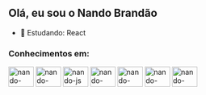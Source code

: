 ## Olá, eu sou o Nando Brandão

- 🌱 Estudando: React 


### Conhecimentos em:
  <div style="display: inline_block">
    <img align="center" alt="nando-html" height="40" width="50" src="https://cdn.jsdelivr.net/gh/devicons/devicon/icons/html5/html5-original.svg">
    <img align="center" alt="nando-css" height="40" width="50" src="https://cdn.jsdelivr.net/gh/devicons/devicon/icons/css3/css3-original.svg">
    <img align="center" alt="nando-js" height="40" width="50" src="https://cdn.jsdelivr.net/gh/devicons/devicon/icons/javascript/javascript-original.svg">
    <img align="center" alt="nando-bootstrap" height="40" width="50" src="https://cdn.jsdelivr.net/gh/devicons/devicon/icons/bootstrap/bootstrap-original.svg">
    <img align="center" alt="nando-angular" height="40" width="50" src="https://cdn.jsdelivr.net/gh/devicons/devicon@latest/icons/angularjs/angularjs-original.svg"/>
    <img align="center" alt="nando-typescript" height="40" width="50" src="https://cdn.jsdelivr.net/gh/devicons/devicon@latest/icons/typescript/typescript-original.svg" />
    <img align="center" alt="nando-saas" height="40" width="50"  src="https://cdn.jsdelivr.net/gh/devicons/devicon@latest/icons/sass/sass-original.svg" />
          
          
          
    
  </div>


<!-- <div align="center">
  <a href="https://github.com/nandobrandaodias">
  <img height="180em" src="https://github-readme-stats.vercel.app/api?username=nandobrandaodias&show_icons=true&theme=dark&include_all_commits=true&count_private=true"/>
 <img height="180em" src="https://github-readme-stats.vercel.app/api/top-langs/?username=nandobrandaodias&layout=compact&langs_count=7&theme=dark"/>
</div> !-->
